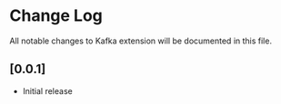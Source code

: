 # Change Log
All notable changes to Kafka extension will be documented in this file.

## [0.0.1]
- Initial release